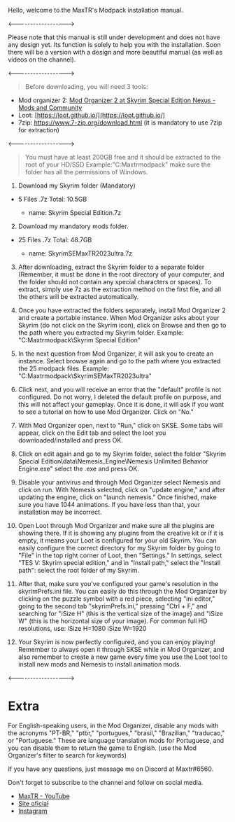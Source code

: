 Hello, welcome to the MaxTR's Modpack installation manual.

<------------------>

Please note that this manual is still under development and does not have any design yet. Its function is solely to help you with the installation. Soon there will be a version with a design and more beautiful manual (as well as videos on the channel).

<------------------>

> Before downloading, you will need 3 tools:

- Mod organizer 2: [Mod Organizer 2 at Skyrim Special Edition Nexus - Mods and Community](https://www.nexusmods.com/skyrimspecialedition/mods/6194)
- Loot: [https://loot.github.io/](https://loot.github.io/)
- 7zip: https://www.7-zip.org/download.html (it is mandatory to use 7zip for extraction)

<------------------>

> You must have at least 200GB free and it should be extracted to the root of your HD/SSD Example:"C:Maxtrmodpack" make sure the folder has all the permissions of Windows.

1. Download my Skyrim folder (Mandatory)
  

- 5 Files .7z Total: 10.5GB
  
  - name: Skyrim Special Edition.7z

2. Download my mandatory mods folder.
  

- 25 Files .7z Total: 48.7GB
  
  - name: SkyrimSEMaxTR2023ultra.7z

3. After downloading, extract the Skyrim folder to a separate folder (Remember, it must be done in the root directory of your computer, and the folder should not contain any special characters or spaces). To extract, simply use 7z as the extraction method on the first file, and all the others will be extracted automatically.
  
4. Once you have extracted the folders separately, install Mod Organizer 2 and create a portable instance. When Mod Organizer asks about your Skyrim (do not click on the Skyrim icon), click on Browse and then go to the path where you extracted my Skyrim folder. Example: "C:Maxtrmodpack\Skyrim Special Edition"
  
5. In the next question from Mod Organizer, it will ask you to create an instance. Select browse again and go to the path where you extracted the 25 modpack files. Example: "C:Maxtrmodpack\SkyrimSEMaxTR2023ultra"
  
6. Click next, and you will receive an error that the "default" profile is not configured. Do not worry, I deleted the default profile on purpose, and this will not affect your gameplay. Once it is done, it will ask if you want to see a tutorial on how to use Mod Organizer. Click on "No."
  
7. With Mod Organizer open, next to "Run," click on SKSE. Some tabs will appear, click on the Edit tab and select the loot you downloaded/installed and press OK.
  
8. Click on edit again and go to my Skyrim folder, select the folder "Skyrim Special Edition\data\Nemesis_Engine\Nemesis Unlimited Behavior Engine.exe" select the .exe and press OK.
  
9. Disable your antivirus and through Mod Organizer select Nemesis and click on run. With Nemesis selected, click on "update engine," and after updating the engine, click on "launch nemesis." Once finished, make sure you have 1044 animations. If you have less than that, your installation may be incorrect.
  
10. Open Loot through Mod Organizer and make sure all the plugins are showing there. If it is showing any plugins from the creative kit or if it is empty, it means your Loot is configured for your old Skyrim. You can easily configure the correct directory for my Skyrim folder by going to "File" in the top right corner of Loot, then "Settings." In settings, select "TES V: Skyrim special edition," and in "Install path," select the "Install path": select the root folder of my Skyrim.

11. After that, make sure you've configured your game's resolution in the skyrimPrefs.ini file. You can easily do this through the Mod Organizer by clicking on the puzzle symbol with a red piece, selecting "ini editor," going to the second tab "skyrimPrefs.ini," pressing "Ctrl + F," and searching for "iSize H" (this is the vertical size of the image) and "iSize W" (this is the horizontal size of your image). For common full HD resolutions, use:
iSize H=1080
iSize W=1920

12. Your Skyrim is now perfectly configured, and you can enjoy playing! Remember to always open it through SKSE while in Mod Organizer, and also remember to create a new game every time you use the Loot tool to install new mods and Nemesis to install animation mods.


<------------------>

# Extra

For English-speaking users, in the Mod Organizer, disable any mods with the acronyms "PT-BR," "ptbr," "portugues," "brasil," "Brazilian," "traducao," or "Portuguese." These are language translation mods for Portuguese, and you can disable them to return the game to English. (use the Mod Organizer's filter to search for keywords)

If you have any questions, just message me on Discord at Maxtr#6560.

Don't forget to subscribe to the channel and follow on social media.

- [MaxTR - YouTube](https://www.youtube.com/@MaxTR)
- [Site oficial](https://modpacks.com.br/)
- [Instagram](https://www.instagram.com/oimaxtr/)